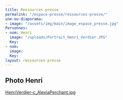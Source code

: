 ```yaml
---
title: Ressources presse
permalink: "/espace-presse/ressources-presse/"
une-ou-diaporama:
- image: "/assets/img/main/image_espace_presse.jpg"
Personnes:
- nom: Henri
  image: "/uploads/Portrait_Henri_Verdier.JPG"
  Key: 
- nom: 
  image: 
  Key: 
layout: ressources-presse
---
```


## Photo Henri

[HenriVerdier-c_AlexiaPerchant.jpg](/uploads/HenriVerdier-c_AlexiaPerchant.jpg)

## 
